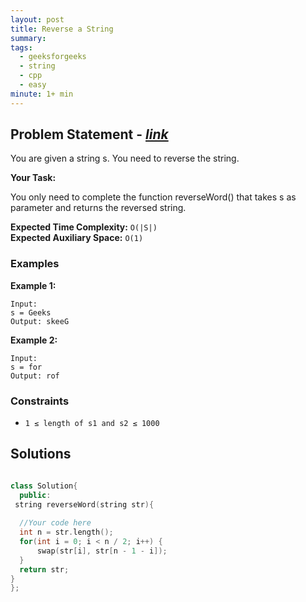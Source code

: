 ```yaml
---
layout: post
title: Reverse a String
summary:
tags:
  - geeksforgeeks
  - string
  - cpp
  - easy
minute: 1+ min
---
```


## Problem Statement - [_link_](https://practice.geeksforgeeks.org/problems/reverse-a-string/1)

You are given a string s. You need to reverse the string.

**Your Task:**

You only need to complete the function reverseWord() that takes s as parameter and returns the reversed string.


**Expected Time Complexity:** `O(|S|)`  
**Expected Auxiliary Space:** `O(1)` 

### Examples

**Example 1:**

```
Input:
s = Geeks
Output: skeeG
```

**Example 2:**

```
Input:
s = for
Output: rof
```

### Constraints

- `1 ≤ length of s1 and s2 ≤ 1000`

## Solutions

```cpp

class Solution{
  public:
 string reverseWord(string str){
    
  //Your code here
  int n = str.length();
  for(int i = 0; i < n / 2; i++) {
      swap(str[i], str[n - 1 - i]);
  }
  return str;
}
};

```
